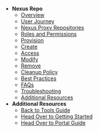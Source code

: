 - **Nexus Repo**
  - [Overview](nexus-repository/nexus-repo-overview)
  - [User Journey](nexus-repository/nexus-repo-user-journey)
  - [Nexus Proxy Repositories](nexus-repository/nexus-repository)
  - [Roles and Permissions](nexus-repository/nexus-repo-roles-and-permissions)
  - [Provision](nexus-repository/nexus-repo-provision)
  - [Create](nexus-repository/nexus-repo-configure)
  - [Access](nexus-repository/nexus-repo-access)
  -	[Modify](nexus-repository/nexus-repository-modify)
  - [Remove](nexus-repository/nexus-repo-remove)
  - [Cleanup Policy](nexus-repository/nexus-repo-clean-up-policy)
  - [Best Practices](nexus-repository/nexus-repository-best-practices)
  - [FAQs](nexus-repository/nexus-repo-faqs) 
  - [Troubleshooting](nexus-repository/nexus-repository-troubleshooting)
  - [Additional Resources](nexus-repository/nexus-repo-additional-resources)
- **Additional Resources**
  - [Back to Tools Guide](https://docs.developer.tech.gov.sg/docs/ship-hats-tools-guide/#/tools-overview)
  - [Head Over to Getting Started](https://docs.developer.tech.gov.sg/docs/ship-hats-getting-started-guide/#/)
  - [Head Over to Portal Guide](https://docs.developer.tech.gov.sg/docs/ship-hats-portal-guide/#/ship-hats-portal-overview)